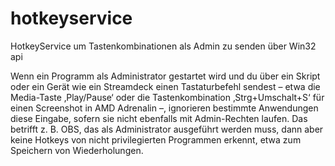 # hotkeyservice
HotkeyService um Tastenkombinationen als Admin zu senden über Win32 api

Wenn ein Programm als Administrator gestartet wird und du über ein Skript oder ein Gerät wie ein Streamdeck einen Tastaturbefehl sendest – etwa die Media-Taste ‚Play/Pause‘ oder die Tastenkombination ‚Strg+Umschalt+S‘ für einen Screenshot in AMD Adrenalin –, ignorieren bestimmte Anwendungen diese Eingabe, sofern sie nicht ebenfalls mit Admin-Rechten laufen. Das betrifft z. B. OBS, das als Administrator ausgeführt werden muss, dann aber keine Hotkeys von nicht privilegierten Programmen erkennt, etwa zum Speichern von Wiederholungen.
